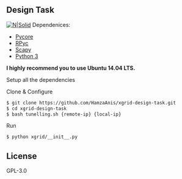 ## Design Task

[![N|Solid](https://www.xgrid.co/wp-content/uploads/2018/02/logo.png)](https://www.xgrid.co/)
Dependenices:
  - [Pycore][l1]
  - [RPyc][l2]
  - [Scapy][l3]
  - [Python 3][l4]

**I highly recommend you to use Ubuntu 14.04 LTS.**

Setup all the dependencies

Clone & Configure

```sh
$ git clone https://github.com/HamzaAnis/xgrid-design-task.git
$ cd xgrid-design-task
$ bash tunelling.sh {remote-ip} {local-ip}
```
Run
```sh
$ python xgrid/__init__.py
```

License
----

GPL-3.0



   [l1]: <https://downloads.pf.itd.nrl.navy.mil/docs/core/core-html/scripting.html>
   [l2]: <https://rpyc.readthedocs.io/en/latest/)>
   [l3]: <https://scapy.net/>
   [l4]: <https://www.python.org/>

